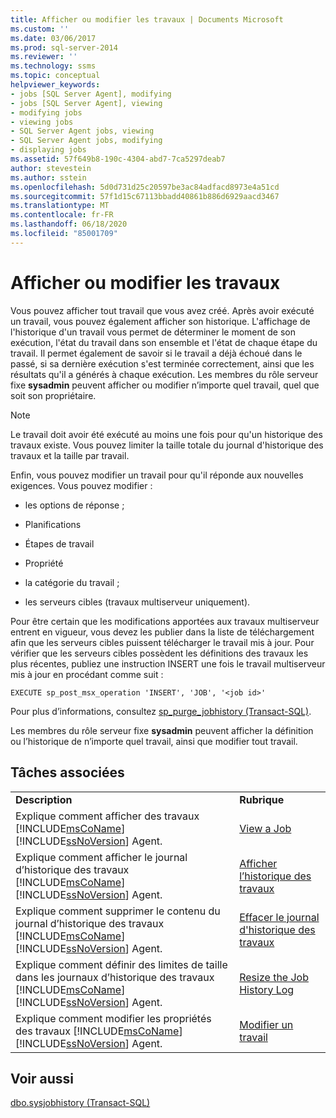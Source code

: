 ```yaml
---
title: Afficher ou modifier les travaux | Documents Microsoft
ms.custom: ''
ms.date: 03/06/2017
ms.prod: sql-server-2014
ms.reviewer: ''
ms.technology: ssms
ms.topic: conceptual
helpviewer_keywords:
- jobs [SQL Server Agent], modifying
- jobs [SQL Server Agent], viewing
- modifying jobs
- viewing jobs
- SQL Server Agent jobs, viewing
- SQL Server Agent jobs, modifying
- displaying jobs
ms.assetid: 57f649b8-190c-4304-abd7-7ca5297deab7
author: stevestein
ms.author: sstein
ms.openlocfilehash: 5d0d731d25c20597be3ac84adfacd8973e4a51cd
ms.sourcegitcommit: 57f1d15c67113bbadd40861b886d6929aacd3467
ms.translationtype: MT
ms.contentlocale: fr-FR
ms.lasthandoff: 06/18/2020
ms.locfileid: "85001709"
---
```

# <a name="view-or-modify-jobs"></a>Afficher ou modifier les travaux
  Vous pouvez afficher tout travail que vous avez créé. Après avoir exécuté un travail, vous pouvez également afficher son historique. L'affichage de l'historique d'un travail vous permet de déterminer le moment de son exécution, l'état du travail dans son ensemble et l'état de chaque étape du travail. Il permet également de savoir si le travail a déjà échoué dans le passé, si sa dernière exécution s'est terminée correctement, ainsi que les résultats qu'il a générés à chaque exécution. Les membres du rôle serveur fixe **sysadmin** peuvent afficher ou modifier n’importe quel travail, quel que soit son propriétaire.  
  
> [!NOTE]  
>  Le travail doit avoir été exécuté au moins une fois pour qu'un historique des travaux existe. Vous pouvez limiter la taille totale du journal d'historique des travaux et la taille par travail.  
  
 Enfin, vous pouvez modifier un travail pour qu'il réponde aux nouvelles exigences. Vous pouvez modifier :  
  
-   les options de réponse ;  
  
-   Planifications  
  
-   Étapes de travail  
  
-   Propriété  
  
-   la catégorie du travail ;  
  
-   les serveurs cibles (travaux multiserveur uniquement).  
  
 Pour être certain que les modifications apportées aux travaux multiserveur entrent en vigueur, vous devez les publier dans la liste de téléchargement afin que les serveurs cibles puissent télécharger le travail mis à jour. Pour vérifier que les serveurs cibles possèdent les définitions des travaux les plus récentes, publiez une instruction INSERT une fois le travail multiserveur mis à jour en procédant comme suit :  
  
```  
EXECUTE sp_post_msx_operation 'INSERT', 'JOB', '<job id>'  
```  
  
 Pour plus d’informations, consultez [sp_purge_jobhistory &#40;Transact-SQL&#41;](/sql/relational-databases/system-stored-procedures/sp-purge-jobhistory-transact-sql).  
  
 Les membres du rôle serveur fixe **sysadmin** peuvent afficher la définition ou l’historique de n’importe quel travail, ainsi que modifier tout travail.  
  
## <a name="related-tasks"></a>Tâches associées  
  
|||  
|-|-|  
|**Description**|**Rubrique**|  
|Explique comment afficher des travaux [!INCLUDE[msCoName](../../../includes/msconame-md.md)][!INCLUDE[ssNoVersion](../../../includes/ssnoversion-md.md)] Agent.|[View a Job](view-a-job.md)|  
|Explique comment afficher le journal d’historique des travaux [!INCLUDE[msCoName](../../../includes/msconame-md.md)][!INCLUDE[ssNoVersion](../../../includes/ssnoversion-md.md)] Agent.|[Afficher l’historique des travaux](view-the-job-history.md)|  
|Explique comment supprimer le contenu du journal d’historique des travaux [!INCLUDE[msCoName](../../../includes/msconame-md.md)][!INCLUDE[ssNoVersion](../../../includes/ssnoversion-md.md)] Agent.|[Effacer le journal d'historique des travaux](clear-the-job-history-log.md)|  
|Explique comment définir des limites de taille dans les journaux d’historique des travaux [!INCLUDE[msCoName](../../../includes/msconame-md.md)][!INCLUDE[ssNoVersion](../../../includes/ssnoversion-md.md)] Agent.|[Resize the Job History Log](resize-the-job-history-log.md)|  
|Explique comment modifier les propriétés des travaux [!INCLUDE[msCoName](../../../includes/msconame-md.md)][!INCLUDE[ssNoVersion](../../../includes/ssnoversion-md.md)] Agent.|[Modifier un travail](modify-a-job.md)|  
  
## <a name="see-also"></a>Voir aussi  
 [dbo.sysjobhistory &#40;Transact-SQL&#41;](/sql/relational-databases/system-tables/dbo-sysjobhistory-transact-sql)  
  
  
